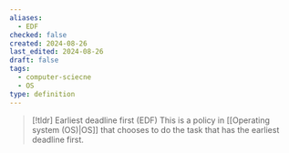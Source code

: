 ```yaml
---
aliases:
  - EDF
checked: false
created: 2024-08-26
last_edited: 2024-08-26
draft: false
tags:
  - computer-sciecne
  - OS
type: definition
---
```

>[!tldr] Earliest deadline first (EDF)
>This is a policy in [[Operating system (OS)|OS]] that chooses to do the task that has the earliest deadline first.

